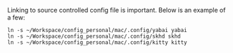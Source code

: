Linking to source controlled config file is important.
Below is an example of a few:

    ln -s ~/Workspace/config_personal/mac/.config/yabai yabai
    ln -s ~/Workspace/config_personal/mac/.config/skhd skhd
    ln -s ~/Workspace/config_personal/mac/.config/kitty kitty
